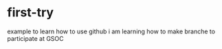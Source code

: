# first-try
example to learn how to use github
i am learning how to make branche to participate at GSOC
